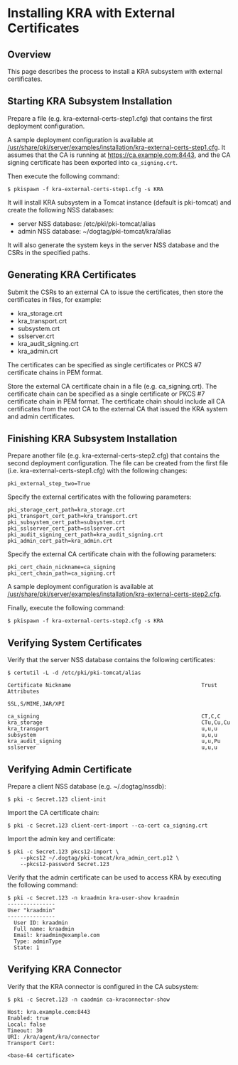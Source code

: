 Installing KRA with External Certificates
=========================================

Overview
--------

This page describes the process to install a KRA subsystem with external certificates.

Starting KRA Subsystem Installation
-----------------------------------

Prepare a file (e.g. kra-external-certs-step1.cfg) that contains the first deployment configuration.

A sample deployment configuration is available at [/usr/share/pki/server/examples/installation/kra-external-certs-step1.cfg](../../../base/server/examples/installation/kra-external-certs-step1.cfg).
It assumes that the CA is running at https://ca.example.com:8443,
and the CA signing certificate has been exported into `ca_signing.crt`.

Then execute the following command:

```
$ pkispawn -f kra-external-certs-step1.cfg -s KRA
```

It will install KRA subsystem in a Tomcat instance (default is pki-tomcat) and create the following NSS databases:
* server NSS database: /etc/pki/pki-tomcat/alias
* admin NSS database: ~/dogtag/pki-tomcat/kra/alias

It will also generate the system keys in the server NSS database and the CSRs in the specified paths.

Generating KRA Certificates
---------------------------

Submit the CSRs to an external CA to issue the certificates, then store the certificates in files, for example:
* kra_storage.crt
* kra_transport.crt
* subsystem.crt
* sslserver.crt
* kra_audit_signing.crt
* kra_admin.crt

The certificates can be specified as single certificates or PKCS #7 certificate chains in PEM format.

Store the external CA certificate chain in a file (e.g. ca_signing.crt). The certificate chain can be specified as a single certificate or PKCS #7 certificate chain in PEM format. The certificate chain should include all CA certificates from the root CA to the external CA that issued the KRA system and admin certificates.

Finishing KRA Subsystem Installation
------------------------------------

Prepare another file (e.g. kra-external-certs-step2.cfg) that contains the second deployment configuration.
The file can be created from the first file (i.e. kra-external-certs-step1.cfg) with the following changes:

```
pki_external_step_two=True
```

Specify the external certificates with the following parameters:

```
pki_storage_cert_path=kra_storage.crt
pki_transport_cert_path=kra_transport.crt
pki_subsystem_cert_path=subsystem.crt
pki_sslserver_cert_path=sslserver.crt
pki_audit_signing_cert_path=kra_audit_signing.crt
pki_admin_cert_path=kra_admin.crt
```

Specify the external CA certificate chain with the following parameters:

```
pki_cert_chain_nickname=ca_signing
pki_cert_chain_path=ca_signing.crt
```

A sample deployment configuration is available at [/usr/share/pki/server/examples/installation/kra-external-certs-step2.cfg](../../../base/server/examples/installation/kra-external-certs-step2.cfg).

Finally, execute the following command:

```
$ pkispawn -f kra-external-certs-step2.cfg -s KRA
```

Verifying System Certificates
-----------------------------

Verify that the server NSS database contains the following certificates:

```
$ certutil -L -d /etc/pki/pki-tomcat/alias

Certificate Nickname                                         Trust Attributes
                                                             SSL,S/MIME,JAR/XPI

ca_signing                                                   CT,C,C
kra_storage                                                  CTu,Cu,Cu
kra_transport                                                u,u,u
subsystem                                                    u,u,u
kra_audit_signing                                            u,u,Pu
sslserver                                                    u,u,u
```

Verifying Admin Certificate
---------------------------

Prepare a client NSS database (e.g. ~/.dogtag/nssdb):

```
$ pki -c Secret.123 client-init
```

Import the CA certificate chain:

```
$ pki -c Secret.123 client-cert-import --ca-cert ca_signing.crt
```

Import the admin key and certificate:

```
$ pki -c Secret.123 pkcs12-import \
    --pkcs12 ~/.dogtag/pki-tomcat/kra_admin_cert.p12 \
    --pkcs12-password Secret.123
```

Verify that the admin certificate can be used to access KRA by executing the following command:

```
$ pki -c Secret.123 -n kraadmin kra-user-show kraadmin
---------------
User "kraadmin"
---------------
  User ID: kraadmin
  Full name: kraadmin
  Email: kraadmin@example.com
  Type: adminType
  State: 1
```

Verifying KRA Connector
-----------------------

Verify that the KRA connector is configured in the CA subsystem:

```
$ pki -c Secret.123 -n caadmin ca-kraconnector-show

Host: kra.example.com:8443
Enabled: true
Local: false
Timeout: 30
URI: /kra/agent/kra/connector
Transport Cert:

<base-64 certificate>
```
